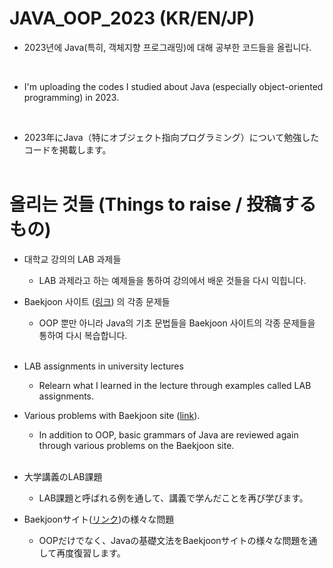 # JAVA_OOP_2023 <b>(KR/EN/JP)</b>
- 2023년에 Java(특히, 객체지향 프로그래밍)에 대해 공부한 코드들을 올립니다.
<br>

- I'm uploading the codes I studied about Java (especially object-oriented programming) in 2023.  
<br>

- 2023年にJava（特にオブジェクト指向プログラミング）について勉強したコードを掲載します。
<br><br>


# 올리는 것들 (Things to raise / 投稿するもの)
- 대학교 강의의 LAB 과제들
  - LAB 과제라고 하는 예제들을 통하여 강의에서 배운 것들을 다시 익힙니다.
- Baekjoon 사이트 ([링크](https://www.acmicpc.net/)) 의 각종 문제들
  - OOP 뿐만 아니라 Java의 기초 문법들을 Baekjoon 사이트의 각종 문제들을 통하여 다시 복습합니다.
<br><br>

- LAB assignments in university lectures
  - Relearn what I learned in the lecture through examples called LAB assignments.
- Various problems with Baekjoon site ([link](https://www.acmicpc.net/)). 
  - In addition to OOP, basic grammars of Java are reviewed again through various problems on the Baekjoon site.
<br><br>

- 大学講義のLAB課題
  - LAB課題と呼ばれる例を通して、講義で学んだことを再び学びます。
- Baekjoonサイト([リンク](https://www.acmicpc.net/))の様々な問題
  - OOPだけでなく、Javaの基礎文法をBaekjoonサイトの様々な問題を通して再度復習します。  
 
